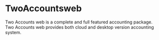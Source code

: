 # TwoAccountsweb
Two Accounts web is a complete and full featured accounting package. Two Accounts web provides both cloud and desktop version accounting system.
